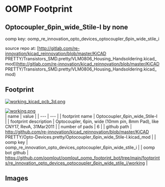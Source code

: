 # OOMP Footprint  
## Optocoupler_6pin_wide_Stile-I  by none  
  
oomp key: oomp_re_innovation_opto_devices_optocoupler_6pin_wide_stile_i  
  
source repo at: [http://gitlab.com/re-innovation/kicad_reinnovation/blob/master/KiCAD PRETTY/Transistors_SMD.pretty/VLM0806_Housing_Handsoldering.kicad_mod](http://gitlab.com/re-innovation/kicad_reinnovation/blob/master/KiCAD PRETTY/Transistors_SMD.pretty/VLM0806_Housing_Handsoldering.kicad_mod)  
## Footprint  
  
[![working_kicad_pcb_3d.png](working_kicad_pcb_3d_600.png)](working_kicad_pcb_3d.png)  
  
[![working.png](working_600.png)](working.png)  
| name | value | 
| --- | --- | 
| footprint name | Optocoupler_6pin_wide_Stile-I | 
| footprint description | Optocoupler, 6pin,  wide (10mm pin, 8mm Pad), like CNY17, RevA, 31Mar2011 | 
| number of pads | 6 | 
| github path | http://github.com/re-innovation/kicad_reinnovation/blob/master/KiCAD PRETTY/Opto-Devices.pretty/Optocoupler_6pin_wide_Stile-I.kicad_mod | 
| oomp key | oomp_re_innovation_opto_devices_optocoupler_6pin_wide_stile_i | 
| oomp bot github | https://github.com/oomlout/oomlout_oomp_footprint_bot/tree/main/footprints/re_innovation_opto_devices_optocoupler_6pin_wide_stile_i/working | 
## Images  
